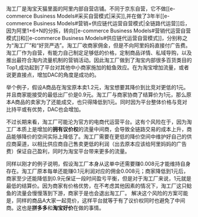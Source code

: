 淘工厂是淘宝天猫里面的阿里内部自营店铺。不同于京东自营，它不做[[e-commerce Business Models#采买自营模式|采买]],并在做了3年半[[e-commerce Business Models#营销+供应链代运营自营模式|全链路代运营]]后，因为阿里1+6+N的分拆，转向[[e-commerce Business Models#营销代运营自营模式]]和[[e-commerce Business Models#供应链代运营自营模式]]，分别称之为“淘工厂”和“好货严选”。淘工厂收商家佣金，但是不向阿里妈妈直接付广告费。淘工厂作为自营，有能力自己制定足够低的价格，定制商品详情、私域导购，以及推出最符合淘内流量机制的营销活动。因此淘工厂做到了淘宝内部很多百货类目的Top1,成功起到了平台对其他中小商家施加的鲶鱼效应。在为淘宝增加流量，或者说更直接点，增加DAC的角度是成功的。

举个例子，假设A商品在淘宝原本卖1.2元，淘宝想要其降价到比竞对更低的1元。并且商家能接受的最低出厂价是0.9元。淘工厂与商家协商了结算价为1元，那么原本A商品的卖家为了还能成交，也只得降低到1元。同时因为平台整体价格与竞对比持平或有优势，DAC也会增加。

不过长期来看，淘工厂可能沦为官方的电商代运营平台。这有个风险在于，因为淘工厂本质上是增加的**拥有议价权**的流量中间商，会导致全链路交易的成本上升，商品能够降价的空间实际上降低了。淘工厂需要在更低的降价空间中维护好自己的供应商渠道，以相比供应商自己售卖更低的利润（出去原本应该给阿里妈妈的广告费）保证自己盈利，同时为淘宝平台带来更多的流量。

同样以刚才的例子说明，假设淘工厂本身从这单中还需要赚0.008元才能维持自身存在。淘工厂原本每单还能赚0.1元利润对应的佣金0.008元；商家降低到1元后，商家至少还能降低到0.9元保证一段时间盈亏平衡，但是对于淘工厂来说，1元就是最低的结算价。因为商家有价格优势，在不考虑其他因素的情况下，淘工厂这只鲶鱼的流量会慢慢落到下游，商家于是也会退出淘工厂。
解决这个风险的方案可能是，同样的商品A大家一起竞价，这样平台就等于有了议价权同时也避免了中间商。这也是**拼多多**和**淘宝好价**在做的事情。